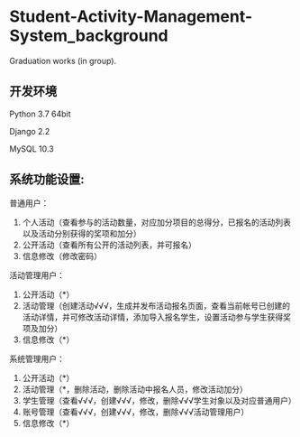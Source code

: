 # Student-Activity-Management-System_background

Graduation works (in group).

## 开发环境
Python 3.7 64bit

Django 2.2

MySQL 10.3

## 系统功能设置:
普通用户： 
1. 个人活动（查看参与的活动数量，对应加分项目的总得分，已报名的活动列表以及活动分别获得的奖项和加分） 
2. 公开活动（查看所有公开的活动列表，并可报名） 
3. 信息修改（修改密码）

活动管理用户： 
1. 公开活动（*）
2. 活动管理（创建活动√√√，生成并发布活动报名页面，查看当前帐号已创建的活动详情，并可修改活动详情，添加导入报名学生，设置活动参与学生获得奖项及加分） 
3. 信息修改（*）

系统管理用户： 
1. 公开活动（*）
2. 活动管理（*，删除活动，删除活动中报名人员，修改活动加分）
3. 学生管理（查看√√√，创建√√√，修改，删除√√√学生对象以及对应普通用户）
4. 账号管理（查看√√√，创建√√√，修改，删除√√√活动管理用户）
5. 信息修改（*）